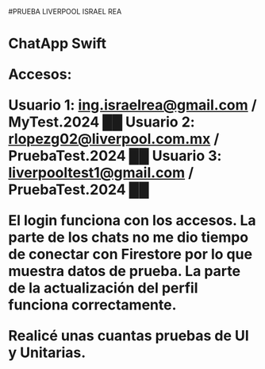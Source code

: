 
#PRUEBA LIVERPOOL ISRAEL REA <h1>

ChatApp Swift

Accesos:

Usuario 1: ing.israelrea@gmail.com / MyTest.2024 ██
Usuario 2: rlopezg02@liverpool.com.mx / PruebaTest.2024 ██
Usuario 3: liverpooltest1@gmail.com / PruebaTest.2024 ██

El login funciona con los accesos.
La parte de los chats no me dio tiempo de conectar con Firestore por lo que muestra datos de prueba.
La parte de la actualización del perfil funciona correctamente.

Realicé unas cuantas pruebas de UI y Unitarias.
